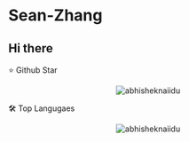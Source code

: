 # Sean-Zhang
## Hi there

⭐️  Github Star
<p align="center"> <img src="https://github-readme-stats.vercel.app/api?username=Sean-Zhang-rz&show_icons=true" alt="abhisheknaiidu" /> </p>
  
🛠  Top Langugaes
<p align="center"> <img src="https://github-readme-stats.vercel.app/api/top-langs/?username=Sean-Zhang-rz&show_icons=true" alt="abhisheknaiidu" /> </p>
